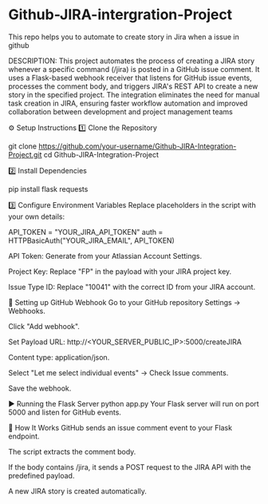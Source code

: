 # Github-JIRA-intergration-Project
This repo helps you to automate to create story  in Jira when a issue in github

DESCRIPTION:
This project automates the process of creating a JIRA story whenever a specific command (/jira) is posted in a GitHub issue comment. It uses a Flask-based webhook receiver that listens for GitHub issue events, processes the comment body, and triggers JIRA's REST API to create a new story in the specified project. The integration eliminates the need for manual task creation in JIRA, ensuring faster workflow automation and improved collaboration between development and project management teams



⚙️ Setup Instructions
1️⃣ Clone the Repository

git clone https://github.com/your-username/Github-JIRA-Integration-Project.git
cd Github-JIRA-Integration-Project

2️⃣ Install Dependencies

pip install flask requests

3️⃣ Configure Environment Variables
Replace placeholders in the script with your own details:

API_TOKEN = "YOUR_JIRA_API_TOKEN"
auth = HTTPBasicAuth("YOUR_JIRA_EMAIL", API_TOKEN)

API Token: Generate from your Atlassian Account Settings.

Project Key: Replace "FP" in the payload with your JIRA project key.

Issue Type ID: Replace "10041" with the correct ID from your JIRA account.

🔗 Setting up GitHub Webhook
Go to your GitHub repository Settings → Webhooks.

Click "Add webhook".

Set Payload URL:
http://<YOUR_SERVER_PUBLIC_IP>:5000/createJIRA

Content type: application/json.

Select "Let me select individual events" → Check Issue comments.

Save the webhook.

▶️ Running the Flask Server
python app.py
Your Flask server will run on port 5000 and listen for GitHub events.

📌 How It Works
GitHub sends an issue comment event to your Flask endpoint.

The script extracts the comment body.

If the body contains /jira, it sends a POST request to the JIRA API with the predefined payload.

A new JIRA story is created automatically.
